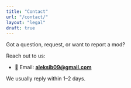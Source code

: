 ```yaml
---
title: "Contact"
url: "/contact/"
layout: "legal"
draft: true
---
```


Got a question, request, or want to report a mod?

Reach out to us:

- 📧 Email: **aleksib09@gmail.com**

We usually reply within 1–2 days.
